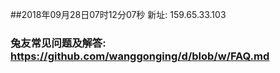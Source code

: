 ##2018年09月28日07时12分07秒 新址: 159.65.33.103
### 兔友常见问题及解答: https://github.com/wanggonging/d/blob/w/FAQ.md
